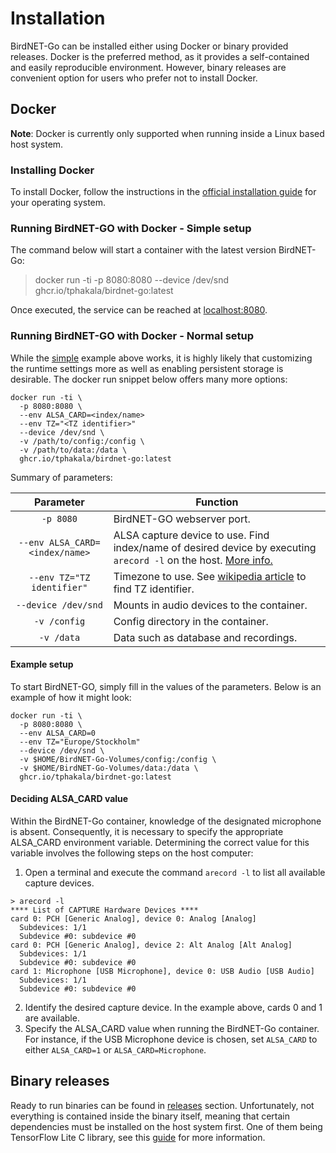 # Installation

BirdNET-Go can be installed either using Docker or binary provided releases. Docker is the
preferred method, as it provides a self-contained and easily reproducible
environment. However, binary releases are convenient option for users who prefer not to install Docker.


## Docker

**Note**: Docker is currently only supported when running inside a Linux based
host system.


### Installing Docker

To install Docker, follow the instructions in the [official installation guide](https://docs.docker.com/engine/install) for your operating system.

### Running BirdNET-GO with Docker - Simple setup


The command below will start a container with the latest version BirdNET-Go:

> docker run -ti -p 8080:8080 --device /dev/snd ghcr.io/tphakala/birdnet-go:latest

Once executed, the service can be reached at [localhost:8080](http://localhost:8080).


### Running BirdNET-GO with Docker - Normal setup
While the [simple](##Running-BirdNET-GO-with-Docker-Simple) example above works, it is highly likely that customizing the runtime settings more as well as enabling persistent storage is desirable. The docker run snippet below offers many more options:

```
docker run -ti \
  -p 8080:8080 \
  --env ALSA_CARD=<index/name>
  --env TZ="<TZ identifier>"
  --device /dev/snd \
  -v /path/to/config:/config \
  -v /path/to/data:/data \
  ghcr.io/tphakala/birdnet-go:latest
```

Summary of parameters:

| Parameter | Function |
| :----: | --- |
| `-p 8080` | BirdNET-GO webserver port. |
| `--env ALSA_CARD=<index/name>` | ALSA capture device to use. Find index/name of desired device by executing `arecord -l` on the host. [More info.](#deciding-alsa_card-value)|
| `--env TZ="TZ identifier"` | Timezone to use. See [wikipedia article](https://en.wikipedia.org/wiki/List_of_tz_database_time_zones#List) to find TZ identifier.|
| `--device /dev/snd` | Mounts in audio devices to the container. |
| `-v /config` | Config directory in the container. |
| `-v /data` | Data such as database and recordings. |

#### Example setup

To start BirdNET-GO, simply fill in the values of the parameters. Below is an example of how it might look:

```
docker run -ti \
  -p 8080:8080 \
  --env ALSA_CARD=0
  --env TZ="Europe/Stockholm"
  --device /dev/snd \
  -v $HOME/BirdNET-Go-Volumes/config:/config \
  -v $HOME/BirdNET-Go-Volumes/data:/data \
  ghcr.io/tphakala/birdnet-go:latest
```

#### Deciding ALSA_CARD value

Within the BirdNET-Go container, knowledge of the designated microphone is absent. Consequently, it is necessary to specify the appropriate ALSA_CARD environment variable. Determining the correct value for this variable involves the following steps on the host computer:
1. Open a terminal and execute the command `arecord -l` to list all available capture devices.

```
> arecord -l
**** List of CAPTURE Hardware Devices ****
card 0: PCH [Generic Analog], device 0: Analog [Analog]
  Subdevices: 1/1
  Subdevice #0: subdevice #0
card 0: PCH [Generic Analog], device 2: Alt Analog [Alt Analog]
  Subdevices: 1/1
  Subdevice #0: subdevice #0
card 1: Microphone [USB Microphone], device 0: USB Audio [USB Audio]
  Subdevices: 1/1
  Subdevice #0: subdevice #0
```
2. Identify the desired capture device. In the example above, cards 0 and 1 are available.
3. Specify the ALSA_CARD value when running the BirdNET-Go container. For instance, if the USB Microphone device is chosen, set `ALSA_CARD` to either `ALSA_CARD=1` or `ALSA_CARD=Microphone`.

## Binary releases

Ready to run binaries can be found in [releases](https://github.com/tphakala/BirdNET-Go/releases/) section. Unfortunately, not everything is contained inside the binary itself, meaning that certain dependencies must be installed on the host system first. One of them being TensorFlow Lite C library, see this [guide](building.md#install-tensorflow-lite-c-library) for more information.
